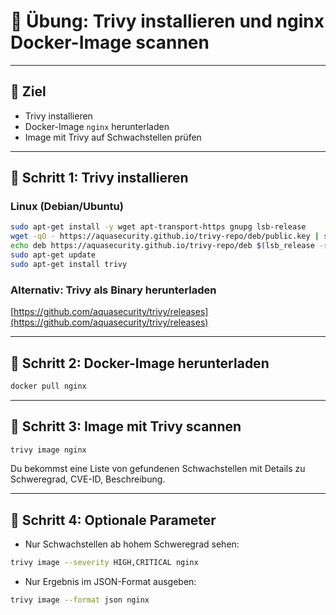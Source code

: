 
# 🧪 Übung: Trivy installieren und nginx Docker-Image scannen

---

## 🎯 Ziel

* Trivy installieren
* Docker-Image `nginx` herunterladen
* Image mit Trivy auf Schwachstellen prüfen

---

## 📁 Schritt 1: Trivy installieren

### Linux (Debian/Ubuntu)

```bash
sudo apt-get install -y wget apt-transport-https gnupg lsb-release
wget -qO - https://aquasecurity.github.io/trivy-repo/deb/public.key | sudo apt-key add -
echo deb https://aquasecurity.github.io/trivy-repo/deb $(lsb_release -sc) main | sudo tee /etc/apt/sources.list.d/trivy.list
sudo apt-get update
sudo apt-get install trivy
```

### Alternativ: Trivy als Binary herunterladen

[https://github.com/aquasecurity/trivy/releases](https://github.com/aquasecurity/trivy/releases)

---

## 📁 Schritt 2: Docker-Image herunterladen

```bash
docker pull nginx
```

---

## 📁 Schritt 3: Image mit Trivy scannen

```bash
trivy image nginx
```

Du bekommst eine Liste von gefundenen Schwachstellen mit Details zu Schweregrad, CVE-ID, Beschreibung.

---

## 📁 Schritt 4: Optionale Parameter

* Nur Schwachstellen ab hohem Schweregrad sehen:

```bash
trivy image --severity HIGH,CRITICAL nginx
```

* Nur Ergebnis im JSON-Format ausgeben:

```bash
trivy image --format json nginx
```

